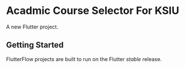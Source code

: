 # Acadmic Course Selector For KSIU

A new Flutter project.

## Getting Started

FlutterFlow projects are built to run on the Flutter _stable_ release.
